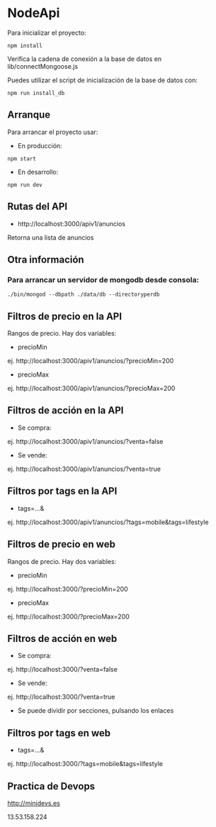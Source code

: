 # NodeApi

Para inicializar el proyecto:

```shell
npm install
```

Verifica la cadena de conexión a la base de datos en lib/connectMongoose.js

Puedes utilizar el script de inicialización de la base de datos con:

```shell
npm run install_db
```

## Arranque

Para arrancar el proyecto usar:

* En producción:

```shell
npm start
```

* En desarrollo:

```shell
npm run dev
```

## Rutas del API

* http://localhost:3000/apiv1/anuncios

Retorna una lista de anuncios

## Otra información

### Para arrancar un servidor de mongodb desde consola:

```shel
./bin/mongod --dbpath ./data/db --directoryperdb
```

## Filtros de precio en la API

Rangos de precio. Hay dos variables:

* precioMin  

ej. http://localhost:3000/apiv1/anuncios/?precioMin=200

* precioMax

ej. http://localhost:3000/apiv1/anuncios/?precioMax=200


## Filtros de acción en la API

* Se compra:

ej. http://localhost:3000/apiv1/anuncios/?venta=false

* Se vende:

ej. http://localhost:3000/apiv1/anuncios/?venta=true


## Filtros por tags en la API

* tags=...&    

ej. http://localhost:3000/apiv1/anuncios/?tags=mobile&tags=lifestyle


## Filtros de precio en web

Rangos de precio. Hay dos variables:

* precioMin  

ej. http://localhost:3000/?precioMin=200

* precioMax

ej. http://localhost:3000/?precioMax=200


## Filtros de acción en web

* Se compra: 

ej. http://localhost:3000/?venta=false

* Se vende:

ej. http://localhost:3000/?venta=true

* Se puede dividir por secciones, pulsando los enlaces  


## Filtros por tags en web

* tags=...&    

ej. http://localhost:3000/?tags=mobile&tags=lifestyle




## Practica de Devops

http://minidevs.es

13.53.158.224
